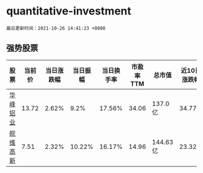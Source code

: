 # quantitative-investment

`最后更新时间：2021-10-26 14:41:23 +0800`

## 强势股票

|股票|当前价|当日涨跌幅|当日振幅|当日换手率|市盈率TTM|总市值|近10日涨跌幅|
|----|----|----|----|----|----|----|----|
|[华峰铝业](https://xueqiu.com/S/SH601702)|13.72|2.62%|9.2%|17.56%|34.06|137.0亿|34.77%|
|[皖维高新](https://xueqiu.com/S/SH600063)|7.51|2.32%|10.22%|16.17%|14.96|144.63亿|23.32%|
